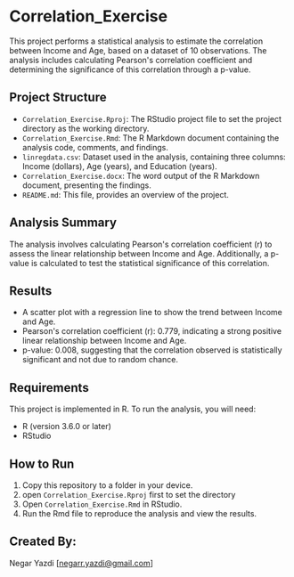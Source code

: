 # Correlation_Exercise

This project performs a statistical analysis to estimate the correlation between Income and Age, based on a dataset of 10 observations. The analysis includes calculating Pearson's correlation coefficient and determining the significance of this correlation through a p-value.

## Project Structure

- `Correlation_Exercise.Rproj`: The RStudio project file to set the project directory as the working directory.
- `Correlation_Exercise.Rmd`: The R Markdown document containing the analysis code, comments, and findings.
- `linregdata.csv`: Dataset used in the analysis, containing three columns: Income (dollars), Age (years), and Education (years).
- `Correlation_Exercise.docx`: The word output of the R Markdown document, presenting the findings.
- `README.md`: This file, provides an overview of the project.

## Analysis Summary

The analysis involves calculating Pearson's correlation coefficient (r) to assess the linear relationship between Income and Age. Additionally, a p-value is calculated to test the statistical significance of this correlation.

## Results

- A scatter plot with a regression line to show the trend between Income and Age.
- Pearson's correlation coefficient (r): 0.779, indicating a strong positive linear relationship between Income and Age.
- p-value: 0.008, suggesting that the correlation observed is statistically significant and not due to random chance.

## Requirements

This project is implemented in R. To run the analysis, you will need:

- R (version 3.6.0 or later)
- RStudio

## How to Run

1. Copy this repository to a folder in your device.
2. open `Correlation_Exercise.Rproj` first to set the directory
3. Open `Correlation_Exercise.Rmd` in RStudio.
4. Run the Rmd file to reproduce the analysis and view the results.

## Created By:
Negar Yazdi [negarr.yazdi@gmail.com]
